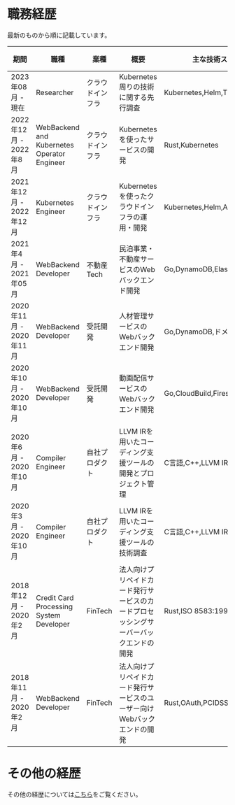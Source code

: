 # 職務経歴

最新のものから順に記載しています。

| 期間                    | 職種                                        | 業種             | 概要                                                                                 | 主な技術スタック              | 詳細                         |
| ----------------------- | ------------------------------------------- | ---------------- | ------------------------------------------------------------------------------------ | ----------------------------- | ---------------------------- |
| 2023年08月 - 現在       | Researcher                                  | クラウドインフラ | Kubernetes周りの技術に関する先行調査                                                 | Kubernetes,Helm,Tilt          | [詳細](./2023_08-Now.md)     |
| 2022年12月 - 2022年8月  | WebBackend and Kubernetes Operator Engineer | クラウドインフラ | Kubernetesを使ったサービスの開発                                                     | Rust,Kubernetes               | [詳細](./2022_12-2022-08.md) |
| 2021年12月 - 2022年12月 | Kubernetes Engineer                         | クラウドインフラ | Kubernetesを使ったクラウドインフラの運用・開発                                       | Kubernetes,Helm,ArgoCD        | [詳細](./2021_12-2022-12.md) |
| 2021年4月 - 2021年05月  | WebBackend Developer                        | 不動産Tech       | 民泊事業・不動産サービスのWebバックエンド開発                                        | Go,DynamoDB,ElasticSearch,AWS | [詳細](./2021_04-2021_05.md) |
| 2020年11月 - 2020年11月 | WebBackend Developer                        | 受託開発         | 人材管理サービスのWebバックエンド開発                                                | Go,DynamoDB,ドメイン駆動設計  | [詳細](./2020_11-2020_11.md) |
| 2020年10月 - 2020年10月 | WebBackend Developer                        | 受託開発         | 動画配信サービスのWebバックエンド開発                                                | Go,CloudBuild,Firestore       | [詳細](./2020_10-2020_10.md) |
| 2020年6月 - 2020年10月  | Compiler Engineer                           | 自社プロダクト   | LLVM IRを用いたコーディング支援ツールの開発とプロジェクト管理                        | C言語,C++,LLVM IR,アジャイル  | [詳細](./2020_06-2020_10.md) |
| 2020年3月 - 2020年10月  | Compiler Engineer                           | 自社プロダクト   | LLVM IRを用いたコーディング支援ツールの技術調査                                      | C言語,C++,LLVM IR             | [詳細](./2020_03-2020_10.md) |
| 2018年12月 - 2020年2月  | Credit Card Processing System Developer     | FinTech          | 法人向けプリペイドカード発行サービスのカードプロセッシングサーバーバックエンドの開発 | Rust,ISO 8583:1993            | [詳細](./2018_12-2020_02.md) |
| 2018年11月 - 2020年2月  | WebBackend Developer                        | FinTech          | 法人向けプリペイドカード発行サービスのユーザー向けWebバックエンドの開発              | Rust,OAuth,PCIDSS             | [詳細](./2018_11-2020_02.md) |

# その他の経歴

その他の経歴については[こちら](../Experience/)をご覧ください。
